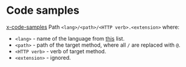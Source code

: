 Code samples
=====

[x-code-samples](https://github.com/Rebilly/ReDoc/blob/master/docs/redoc-vendor-extensions.md#x-code-samples)
Path `<lang>/<path>/<HTTP verb>.<extension>` where:
  * `<lang>` - name of the language from [this](https://github.com/github/linguist/blob/master/lib/linguist/popular.yml) list.
  * `<path>` - path of the target method, where all `/` are replaced with `@`.
  * `<HTTP verb>` - verb of target method.
  * `<extension>` - ignored.
